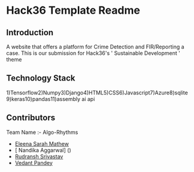 # Hack36 Template Readme
## Introduction
A website that offers a platform for Crime Detection and FIR/Reporting a case. 
This is our submission for Hack36's ' Sustainable Development ' theme
## Technology Stack
1)Tensorflow2)Numpy3)Django4)HTML5)CSS6)Javascript7)Azure8)sqlite
9)keras10)pandas11)assembly ai api  
## Contributors
Team Name :- Algo-Rhythms
* [Eleena Sarah Mathew](https://github.com/eleensmathew)
* [ Nandika Aggarwal] ()
* [Rudransh Srivastav](https://github.com/orudransh)
* [Vedant Pandey]()
